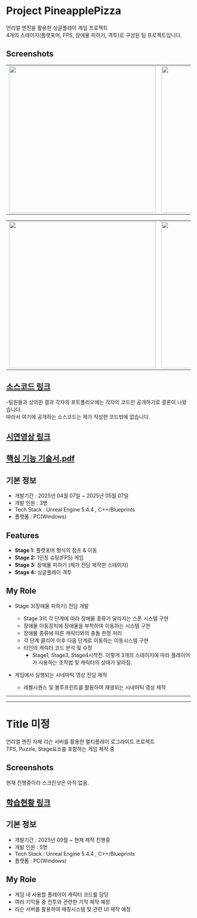 # Project PineapplePizza
언리얼 엔진을 활용한 싱글플레이 게임 프로젝트  
4개의 스테이지(플랫포머, FPS, 장애물 피하기, 격투)로 구성된 팀 프로젝트입니다.

## Screenshots
<table>
  <tr>
    <td><img src="https://github.com/user-attachments/assets/5e73e8a0-7ed1-4765-9157-b84250b4aa07" width = "400"/></td>
    <td><img src="https://github.com/user-attachments/assets/5e97654b-6a66-4a78-9aad-16ecaf5e477d" width="400"/></td>
  </tr>
</table>
<table>
  <tr>
    <td><img src="https://github.com/user-attachments/assets/4e303da2-2b8d-49a4-a264-6e90755f0dea" width = "400"/></td>
    <td><img src="https://github.com/user-attachments/assets/96228dce-bc70-4d29-938f-6b80c40258f2" width="400"/></td>
  </tr>
</table>


## [소스코드 링크](https://github.com/Kim-Ye-Sung/Portfolio/tree/main/PineapplePizza_Source)
-팀원들과 상의한 결과 각자의 포트폴리오에는 각자의 코드만 공개하기로 결론이 나왔습니다.  
따라서 여기에 공개하는 소스코드는 제가 작성한 코드밖에 없습니다.

## [시연영상 링크](https://www.youtube.com/watch?v=ers94iobQrs)

## [핵심 기능 기술서.pdf](https://github.com/user-attachments/files/21885032/default.pdf)

## 기본 정보
- 개발기간 : 2025년 04월 07일 ~ 2025년 05월 07일
- 개발 인원 : 3명
- Tech Stack : Unreal Engine 5.4.4 , C++/Blueprints
- 플랫폼 : PC(Windows)


## Features
- **Stage 1:** 플랫포머 형식의 점프 & 이동
- **Stage 2:** 1인칭 슈팅(FPS) 게임
- **Stage 3:** 장애물 피하기 (제가 전담 제작한 스테이지)
- **Stage 4:** 싱글플레이 격투


## My Role
- Stage 3(장애물 피하기) 전담 개발  
  - Stage 3의 각 단계에 따라 장애물 종류가 달라지는 스폰 시스템 구현  
  - 장애물 이동장치에 장애물을 부착하여 이동하는 시스템 구현
  - 장애물 종류에 따른 캐릭터와의 충돌 판정 처리
  - 각 단계 클리어 이후 다음 단계로 이동하는 이동시스템 구현  
  - 타인의 캐릭터 코드 분석 및 수정
    - Stage1, Stage3, Stage4시작전. 이렇게 3개의 스테이지에 따라 플레이어가 사용하는 조작법 및 캐릭터의 상태가 달라짐.

- 게임에서 실행되는 시네마틱 영상 전담 제작
  - 레벨시퀀스 및 블루프린트를 활용하여 재생되는 시네마틱 영상 제작 

---
---

# Title 미정
언리얼 엔진 자체 리슨 서버를 활용한 멀티플레이 로그라이트 프로젝트  
TPS, Puzzle, Stage요소를 포함하는 게임 제작 중


## Screenshots
현재 진행중이라 스크린샷은 아직 없음.


## [학습현황 링크](https://github.com/Kim-Ye-Sung/Learning-Centered_MultiGame)

## 기본 정보
- 개발기간 : 2025년 09월 ~ 현재 제작 진행중
- 개발 인원 : 5명
- Tech Stack : Unreal Engine 5.4.4 , C++/Blueprints
- 플랫폼 : PC(Windows)



## My Role
- 게임 내 사용할 플레이어 캐릭터 코드를 담당
- 여러 기믹들 중 전투와 관련한 기믹 제작 예정
- 리슨 서버를 활용하여 매칭시스템 및 관련 UI 제작 예정

